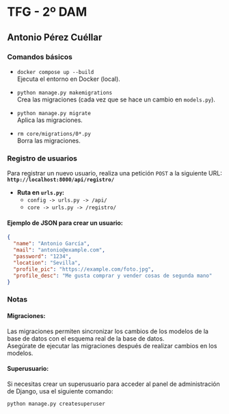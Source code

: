 # TFG - 2º DAM

## Antonio Pérez Cuéllar

### Comandos básicos

- `docker compose up --build`  
  Ejecuta el entorno en Docker (local).

- `python manage.py makemigrations`  
  Crea las migraciones (cada vez que se hace un cambio en `models.py`).

- `python manage.py migrate`  
  Aplica las migraciones.

- `rm core/migrations/0*.py`  
  Borra las migraciones.

### Registro de usuarios

Para registrar un nuevo usuario, realiza una petición `POST` a la siguiente URL:  
**`http://localhost:8000/api/registro/`**

- **Ruta en `urls.py`:**
  - `config -> urls.py -> /api/`
  - `core -> urls.py -> /registro/`

#### Ejemplo de JSON para crear un usuario:

```json
{
  "name": "Antonio García",
  "mail": "antonio@example.com",
  "password": "1234",
  "location": "Sevilla",
  "profile_pic": "https://example.com/foto.jpg",
  "profile_desc": "Me gusta comprar y vender cosas de segunda mano"
}
```
### Notas

#### Migraciones:
Las migraciones permiten sincronizar los cambios de los modelos de la base de datos con el esquema real de la base de datos.  
Asegúrate de ejecutar las migraciones después de realizar cambios en los modelos.

#### Superusuario:
Si necesitas crear un superusuario para acceder al panel de administración de Django, usa el siguiente comando:

```bash
python manage.py createsuperuser
